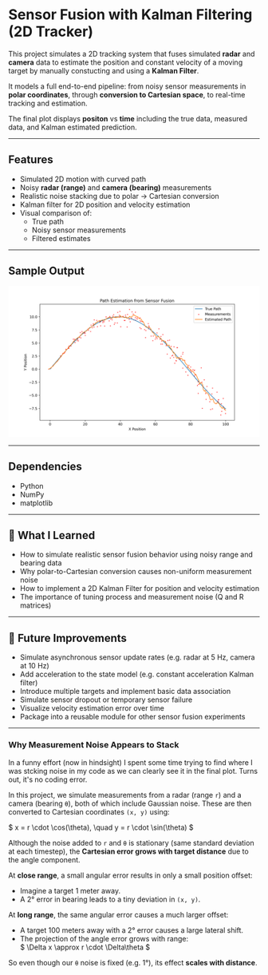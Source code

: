 # Sensor Fusion with Kalman Filtering (2D Tracker)

This project simulates a 2D tracking system that fuses simulated **radar** and **camera** data to estimate the position and constant velocity of a moving target by manually constucting and using a **Kalman Filter**.

It models a full end-to-end pipeline: from noisy sensor measurements in **polar coordinates**, through **conversion to Cartesian space**, to real-time tracking and estimation.

The final plot displays **positon** vs **time** including the true data, measured data, and Kalman estimated prediction.

---

## Features

- Simulated 2D motion with curved path
- Noisy **radar (range)** and **camera (bearing)** measurements
- Realistic noise stacking due to polar → Cartesian conversion
- Kalman filter for 2D position and velocity estimation
- Visual comparison of:
  - True path
  - Noisy sensor measurements
  - Filtered estimates

---

## Sample Output

![Tracking Plot](plots/final_tracking_plot.png)

---

## Dependencies
- Python
- NumPy
- matplotlib

___

## 🧠 What I Learned

- How to simulate realistic sensor fusion behavior using noisy range and bearing data
- Why polar-to-Cartesian conversion causes non-uniform measurement noise
- How to implement a 2D Kalman Filter for position and velocity estimation
- The importance of tuning process and measurement noise (Q and R matrices)

---

## 🚀 Future Improvements

- Simulate asynchronous sensor update rates (e.g. radar at 5 Hz, camera at 10 Hz)
- Add acceleration to the state model (e.g. constant acceleration Kalman filter)
- Introduce multiple targets and implement basic data association
- Simulate sensor dropout or temporary sensor failure
- Visualize velocity estimation error over time
- Package into a reusable module for other sensor fusion experiments

---

### Why Measurement Noise Appears to Stack

In a funny effort (now in hindsight) I spent some time trying to find where I was stcking noise in my code as we can clearly see it in the final plot. Turns out, it's no coding error.

In this project, we simulate measurements from a radar (range `r`) and a camera (bearing `θ`), both of which include Gaussian noise. These are then converted to Cartesian coordinates `(x, y)` using:

$
x = r \cdot \cos(\theta), \quad y = r \cdot \sin(\theta)
$

Although the noise added to `r` and `θ` is stationary (same standard deviation at each timestep), the **Cartesian error grows with target distance** due to the angle component. 

At **close range**, a small angular error results in only a small position offset:

- Imagine a target 1 meter away.
- A 2° error in bearing leads to a tiny deviation in `(x, y)`.

At **long range**, the same angular error causes a much larger offset:

- A target 100 meters away with a 2° error causes a large lateral shift.
- The projection of the angle error grows with range:  
  $
  \Delta x \approx r \cdot \Delta\theta
  $

So even though our `θ` noise is fixed (e.g. 1°), its effect **scales with distance**. 